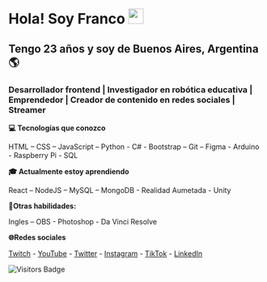 <!DOCTYPE html>
<html lang="es">
<head>
        <meta charset="UTF-8">
        <meta http-equiv="X-UA-Compatible" content="IE=edge">
        <meta name="viewport" content="width=device-width, initial-scale=1.0">
        <link rel="stylesheet" href="src/css/styles.css">
</head>
<body>
        <img src="/src/img/foto-de-perfil.png" alt="" srcset="">
        <h1>Hola! Soy Franco <img style="width:30px" src="src/img/Hi.gif" alt=""></h1>
        <h2>Tengo 23 años y soy de Buenos Aires, Argentina🌎</h2>
        <h3 style="font-weight: bold;">Desarrollador frontend | Investigador en robótica educativa | Emprendedor | Creador de contenido en redes sociales | Streamer</h3>
        <p style="font-weight: bold;">💻 Tecnologías que conozco</p>
        <p>HTML – CSS – JavaScript – Python - C# - Bootstrap – Git – Figma - Arduino - Raspberry Pi - SQL</p>
        <p style="font-weight: bold;">🎓 Actualmente estoy aprendiendo</p>
        <p>React – NodeJS – MySQL – MongoDB - Realidad Aumetada - Unity </p>
        <p style="font-weight: bold;">📌Otras habilidades:</p>
        <p>Ingles – OBS - Photoshop - Da Vinci Resolve</p>
        <p style="font-weight: bold;">🌐Redes sociales</p>
        <p><a href="https://www.twitch.tv/francolabs" target="blank">Twitch</a> - 
        <a href="https://www.youtube.com/channel/UCQ9vGAw1n2mihHWMgwo4W8w" target="blank">YouTube</a> - 
        <a href="https://twitter.com/francobalich" target="blank">Twitter</a> - 
        <a href="https://www.instagram.com/francobalich/" target="blank">Instagram</a> - 
        <a href="https://www.tiktok.com/@francobalich?" target="blank">TikTok</a> - 
        <a href="https://www.linkedin.com/in/franco-balich/" target="blank">LinkedIn</a></p>
        <img src="https://komarev.com/ghpvc/?username=francobalich&style=flat-square&color=0a65fe" alt="Visitors Badge"/>
</body>
</html>
